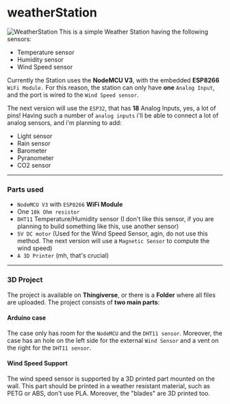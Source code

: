 # weatherStation
![WeatherStation](https://imgur.com/GxdUQAs)
This is a simple Weather Station having the following sensors:

 - Temperature sensor
 - Humidity sensor
 - Wind Speed sensor

Currently the Station uses the **NodeMCU V3**, with the embedded **ESP8266** `WiFi Module.`
For this reason, the station can only have **one** `Analog Input`, and the port is wired to the `Wind Speed sensor`.

The next version will use the `ESP32`, that has **18** Analog Inputs, yes, a lot of pins!
Having such a number of `analog inputs` i'll be able to connect a lot of analog sensors, and i'm planning to add:

 - Light sensor
 - Rain sensor
 - Barometer
 - Pyranometer 
 - CO2 sensor

---
### Parts used

 - `NodeMCU V3` with `ESP8266` **WiFi Module**
 - One `10k Ohm resistor`
 - `DHT11` Temperature/Humidity sensor (I don't like this sensor, if you are planning to build something like this, use another sensor)
 - `5V DC motor` (Used for the Wind Speed Sensor, agin, do not use this method. The next version will use a `Magnetic Sensor` to compute the wind speed)
 - `A 3D Printer` (mh, that's crucial)

---
### 3D Project
The project is available on **Thingiverse**, or there is a **Folder** where all files are uploaded.
The project consists of **two main parts**:

#### Arduino case
The case only has room for the `NodeMCU` and the `DHT11 sensor`.
Moreover, the case has an hole on the left side for the external `Wind Sensor` and a vent on the right for the `DHT11 sensor`.

#### Wind Speed Support
The wind speed sensor is supported by a 3D printed part mounted on the wall.
This part should be printed in a weather resistant material, such as PETG or ABS, don't use PLA.
Moreover, the "blades" are 3D printed too.
